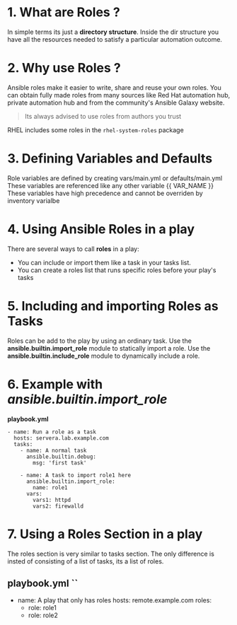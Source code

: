 # 1. What are Roles ?
In simple terms its just a **directory structure**. Inside the dir structure you have all the resources needed to satisfy a particular automation outcome.

# 2. Why use Roles ?
Ansible roles make it easier to write, share and reuse your own roles. You can obtain fully made roles from many sources like Red Hat automation hub, private automation hub and from the community's Ansible Galaxy website.
> Its always advised to use roles from authors you trust

RHEL includes some roles in the ```rhel-system-roles``` package

# 3. Defining Variables and Defaults
Role variables are defined by creating vars/main.yml or defaults/main.yml
These variables are referenced like any other variable {{ VAR_NAME }} These variables have high precedence and cannot be overriden by inventory varialbe

# 4. Using Ansible Roles in a play
There are several ways to call **roles** in a play:
- You can include or import them like a task in your tasks list.
- You can create a roles list that runs specific roles before your play's tasks

# 5. Including and importing Roles as Tasks
Roles can be add to the play by using an ordinary task.
Use the **ansible.builtin.import_role** module to statically import a role.
Use the **ansible.builtin.include_role** module to dynamically include a role.

# 6. Example with *ansible.builtin.import_role*
**playbook.yml**
```
- name: Run a role as a task
  hosts: servera.lab.example.com
  tasks:
    - name: A normal task
      ansible.builtin.debug:
        msg: 'first task'

    - name: A task to import role1 here
      ansible.builtin.import_role:
        name: role1
      vars:
        vars1: httpd
        vars2: firewalld

```
# 7. Using a Roles Section in a play
The roles section is very similar to tasks section. The only difference is insted of consisting of a list of tasks, its a list of roles.


**playbook.yml**
``
---
- name: A play that only has roles
  hosts: remote.example.com
  roles:
    - role: role1
    - role: role2 
```



